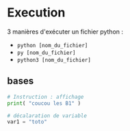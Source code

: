 # Execution

3 manières d'exécuter un fichier python :

- ```python [nom_du_fichier]```
- ```py [nom_du_fichier]```
- ```python3 [nom_du_fichier]```

## bases

```python
# Instruction : affichage
print( "coucou les B1" )
```

```python
# décalaration de variable
var1 = "toto"
```

